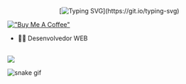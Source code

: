 
<div align="center" >
 
 
 
[![Typing SVG](https://readme-typing-svg.herokuapp.com?font=star+jedirs&size=35&pause=1000&color=FFFF00C&vCenter=true&width=600&height=70&lines=Hello+I'm+Marcelo+Silva;a+Developer+WeB;)](https://git.io/typing-svg)
 
 </div>




[!["Buy Me A Coffee"](https://www.buymeacoffee.com/assets/img/custom_images/orange_img.png)](https://www.buymeacoffee.com/MarceloSilva0001)

- 👨‍💻 Desenvolvedor WEB
 
 <br>
  
  <div> 
  <a href="[https://www.linkedin.com/in/MarceloSilva-Silva-6a1681226/](https://br.linkedin.com/in/marcelo-augusto-da-silva-48a294246)" target="_blank"><img src="https://img.shields.io/badge/-LinkedIn-%230077B5?style=for-the-badge&logo=linkedin&logoColor=white" target="_blank"></a> 
 
 
 ![snake gif](https://github.com/victordamico/victordamico/blob/output/github-contribution-grid-snake.svg)
 
</div>
